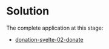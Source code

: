 # Solution

The complete application at this stage:

- [donation-svelte-02-donate](https://github.com/wit-hdip-comp-sci-2023/full-stack-1-2022/tree/main/prj/donation/svelte/donation-svelte-02-donate)

